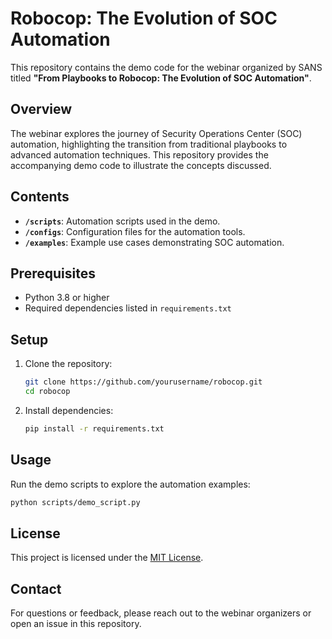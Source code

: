 # Robocop: The Evolution of SOC Automation

This repository contains the demo code for the webinar organized by SANS titled **"From Playbooks to Robocop: The Evolution of SOC Automation"**.

## Overview

The webinar explores the journey of Security Operations Center (SOC) automation, highlighting the transition from traditional playbooks to advanced automation techniques. This repository provides the accompanying demo code to illustrate the concepts discussed.

## Contents

- **`/scripts`**: Automation scripts used in the demo.
- **`/configs`**: Configuration files for the automation tools.
- **`/examples`**: Example use cases demonstrating SOC automation.

## Prerequisites

- Python 3.8 or higher
- Required dependencies listed in `requirements.txt`

## Setup

1. Clone the repository:
    ```bash
    git clone https://github.com/yourusername/robocop.git
    cd robocop
    ```

2. Install dependencies:
    ```bash
    pip install -r requirements.txt
    ```

## Usage

Run the demo scripts to explore the automation examples:
```bash
python scripts/demo_script.py
```

## License

This project is licensed under the [MIT License](LICENSE).

## Contact

For questions or feedback, please reach out to the webinar organizers or open an issue in this repository.
